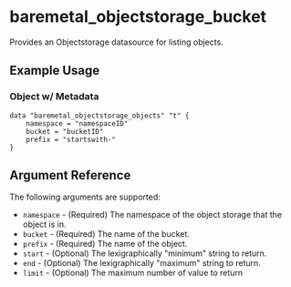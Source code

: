 # baremetal\_objectstorage\_bucket

Provides an Objectstorage datasource for listing objects.

## Example Usage

### Object w/ Metadata

```
data "baremetal_objectstorage_objects" "t" {
    namespace = "namespaceID"
    bucket = "bucketID"
    prefix = "startswith-"
}
```

## Argument Reference

The following arguments are supported:

* `namespace` - (Required) The namespace of the object storage that the object is in.
* `bucket` - (Required) The name of the bucket.
* `prefix` - (Required) The name of the object.
* `start` - (Optional) The lexigraphically "minimum" string to return.
* `end` - (Optional) The lexigraphically "maximum" string to return.
* `limit` - (Optional) The maximum number of value to return
